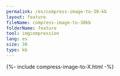 ```yaml
---
permalink: /es/compress-image-to-30-kb
layout: feature
fileName: compress-image-to-30kb
folderName: feature
tool: imgcompression
lang: es
size: 30
type: kb
---
```


{%- include compress-image-to-X.html -%}
